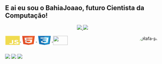 ## E ai eu sou o BahiaJoaao, futuro Cientista da Computação!
<div align="center">
  <a href="https://github.com/BahiaJoaao">
  <img height="180em" src="https://github-readme-stats.vercel.app/api?username=BahiaJoaao&show_icons=true&theme=merko&show_icons=true)"/>
  <img height="180em" src="https://github-readme-stats.vercel.app/api/top-langs/?username=BahiaJoaao&layout=compact&langs_count=7&theme=merko"/>
</div>
<div style="display: inline_block"><br>
  <img align="center" alt="Bahia-JS" height="30" width="48" src="https://raw.githubusercontent.com/devicons/devicon/master/icons/javascript/javascript-plain.svg">
  <img align="center" alt="Bahia-HTML" height="30" width="48" src="https://raw.githubusercontent.com/devicons/devicon/master/icons/html5/html5-original.svg">
  <img align="center" alt="Bahia-CSS" height="30" width="48" src="https://raw.githubusercontent.com/devicons/devicon/master/icons/css3/css3-original.svg">
  <img align="center" alt"Bahia-Java" height="30" width="48" src="https://img.shields.io/badge/Java-ED8B00?style=for-the-badge&logo=java&logoColor=white">
  <img align="right" alt="Rafa-pic" height="150" style="border-radius:50px;" src="https://user-images.githubusercontent.com/117697387/206095702-37f6758a-3353-4363-aa91-6d7b43f0bf7f.png?width=676&height=676">
</div>
  
  ##
 
<div> 
  
  <a href="https://instagram.com/BahiaJoaao" target="_blank"><img src="https://img.shields.io/badge/-Instagram-%23E4405F?style=for-the-badge&logo=instagram&logoColor=white" target="_blank"></a>
 <a href="https://discord.com/channels/@me/921229901535797258" target="_blank"><img src="https://img.shields.io/badge/Discord-7289DA?style=for-the-badge&logo=discord&logoColor=white" target="_blank"></a> 
  <a href = "mailto:joaobmotta11@gmail.com"><img src="https://img.shields.io/badge/-Gmail-%23333?style=for-the-badge&logo=gmail&logoColor=white" target="_blank"></a>
 
 
</div>

